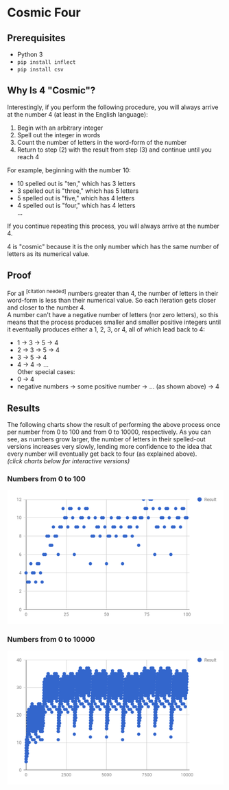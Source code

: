 # Cosmic Four

## Prerequisites 
- Python 3  
- `pip install inflect`  
- `pip install csv`  

## Why Is 4 "Cosmic"?
Interestingly, if you perform the following procedure, you will always arrive at the number 4 (at least in the English language):
1. Begin with an arbitrary integer
2. Spell out the integer in words
3. Count the number of letters in the word-form of the number
4. Return to step (2) with the result from step (3) and continue until you reach 4

For example, beginning with the number 10:  
  - 10 spelled out is "ten,"   which has 3 letters  
  - 3  spelled out is "three," which has 5 letters  
  - 5  spelled out is "five,"  which has 4 letters  
  - 4  spelled out is "four,"  which has 4 letters  
...

If you continue repeating this process, you will always arrive at the number 4.

4 is "cosmic" because it is the only number which has the same number of letters as its numerical value.

## Proof
For all <sup>[citation needed]</sup> numbers greater than 4, the number of letters in their word-form is less than their numerical value. So each iteration gets closer and closer to the number 4.  
A number can't have a negative number of letters (nor zero letters), so this means that the process produces smaller and smaller positive integers until it eventually produces either a 1, 2, 3, or 4, all of which lead back to 4:  
 - 1 -> 3 -> 5 -> 4
 - 2 -> 3 -> 5 -> 4
 - 3 -> 5 -> 4
 - 4 -> 4 -> ...  
Other special cases:  
 - 0 -> 4
 - negative numbers -> some positive number -> ... (as shown above) -> 4

## Results
The following charts show the result of performing the above process once per number from 0 to 100 and from 0 to 10000, respectively. As you can see, as numbers grow larger, the number of letters in their spelled-out versions increases very slowly, lending more confidence to the idea that every number will eventually get back to four (as explained above).  
_(click charts below for interactive versions)_
### Numbers from 0 to 100 
[![Chart 1](chart1.png)](https://docs.google.com/spreadsheets/d/e/2PACX-1vQUwPpcpuZXmU4O2UB8aWidqYp2kwAxdC1AEnqzMDTWGGSGKwOAHZdHX4D-G8Wc8wd7iEhYemALRpAP/pubchart?oid=277922962&format=interactive)

### Numbers from 0 to 10000
[![Chart 2](chart3.png)](https://docs.google.com/spreadsheets/d/e/2PACX-1vQUwPpcpuZXmU4O2UB8aWidqYp2kwAxdC1AEnqzMDTWGGSGKwOAHZdHX4D-G8Wc8wd7iEhYemALRpAP/pubchart?oid=1275451316&format=interactive)
